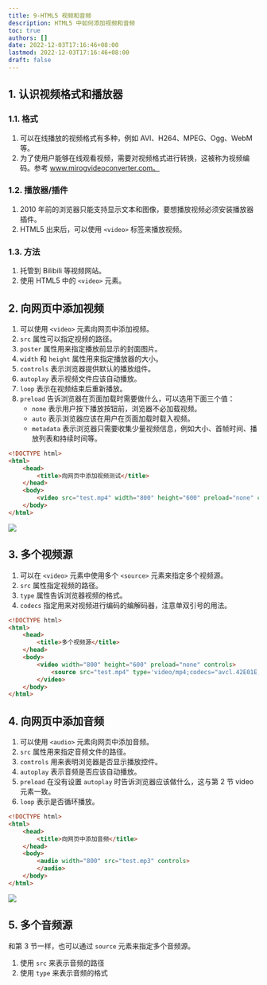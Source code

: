```yaml
---
title: 9-HTML5 视频和音频
description: HTML5 中如何添加视频和音频
toc: true
authors: []
date: 2022-12-03T17:16:46+08:00
lastmod: 2022-12-03T17:16:46+08:00
draft: false
---
```


## 1. 认识视频格式和播放器


### 1.1. 格式

1. 可以在线播放的视频格式有多种，例如 AVI、H264、MPEG、Ogg、WebM 等。
2. 为了使用户能够在线观看视频，需要对视频格式进行转换，这被称为视频编码。参考 www.mirogvideoconverter.com。

### 1.2. 播放器/插件

1. 2010 年前的浏览器只能支持显示文本和图像，要想播放视频必须安装播放器插件。
2. HTML5 出来后，可以使用 `<video>` 标签来播放视频。

### 1.3. 方法

1. 托管到 Bilibili 等视频网站。
2. 使用 HTML5 中的 `<video>` 元素。


## 2. 向网页中添加视频

1. 可以使用 `<video>` 元素向网页中添加视频。
2. `src` 属性可以指定视频的路径。
3. `poster` 属性用来指定播放前显示的封面图片。
4. `width` 和 `height` 属性用来指定播放器的大小。
5. `controls` 表示浏览器提供默认的播放组件。
6. `autoplay` 表示视频文件应该自动播放。
7. `loop` 表示在视频结束后重新播放。
8. `preload` 告诉浏览器在页面加载时需要做什么，可以选用下面三个值：
    * `none` 表示用户按下播放按钮前，浏览器不必加载视频。
    * `auto` 表示浏览器应该在用户在页面加载时载入视频。
    * `metadata` 表示浏览器只需要收集少量视频信息，例如大小、首帧时间、播放列表和持续时间等。

```html
<!DOCTYPE html>
<html>
    <head>
        <title>向网页中添加视频测试</title>
    </head>
    <body>
        <video src="test.mp4" width="800" height="600" preload="none" controls></video>
    </body>
</html>
```

![](https://animg.oss-cn-shanghai.aliyuncs.com/2022/12/02/20221202200528.png)


## 3. 多个视频源

1. 可以在 `<video>` 元素中使用多个 `<source>` 元素来指定多个视频源。
2. `src` 属性指定视频的路径。
3. `type` 属性告诉浏览器视频的格式。
4. `codecs` 指定用来对视频进行编码的编解码器，注意单双引号的用法。

```html
<!DOCTYPE html>
<html>
    <head>
        <title>多个视频源</title>
    </head>
    <body>
        <video width="800" height="600" preload="none" controls>
            <source src="test.mp4" type='video/mp4;codecs="avcl.42E01E, mp4a.40.2"' />
        </video>
    </body>
</html>
```

## 4. 向网页中添加音频

1. 可以使用 `<audio>` 元素向网页中添加音频。
2. `src` 属性用来指定音频文件的路径。
3. `controls` 用来表明浏览器是否显示播放控件。
4. `autoplay` 表示音频是否应该自动播放。
5. `preload` 在没有设置 `autoplay` 时告诉浏览器应该做什么，这与第 2 节 video 元素一致。
6. `loop` 表示是否循环播放。

```html
<!DOCTYPE html>
<html>
    <head>
        <title>向网页中添加音频</title>
    </head>
    <body>
        <audio width="800" src="test.mp3" controls>
        </audio>
    </body>
</html>
```

![](https://animg.oss-cn-shanghai.aliyuncs.com/2022/12/02/20221202203133.png)

## 5. 多个音频源

和第 3 节一样，也可以通过 `source` 元素来指定多个音频源。

1. 使用 `src` 来表示音频的路径
2. 使用 `type` 来表示音频的格式